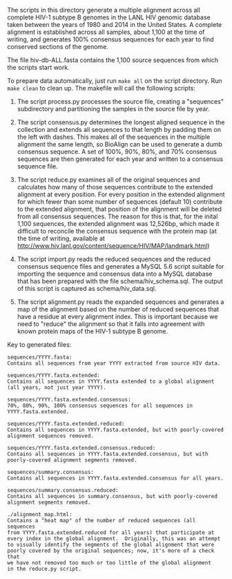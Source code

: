 
The scripts in this directory generate a multiple alignment across
all complete HIV-1 subtype B genomes in the LANL HIV genomic database
taken between the years of 1980 and 2014 in the United States.  A
complete alignment is established across all samples, about 1,100 at
the time of writing, and generates 100% consensus sequences for each
year to find conserved sections of the genome.

The file hiv-db-ALL.fasta contains the 1,100 source sequences from
which the scripts start work.

To prepare data automatically, just run ``make all`` on the script
directory.  Run ``make clean`` to clean up.  The makefile will call
the following scripts:

1.  The script process.py processes the source file, creating a
    "sequences" subdirectory and partitioning the samples in the
    source file by year.

2.  The script consensus.py determines the longest aligned 
    sequence in the collection and extends all sequences to that
    length by padding them on the left with dashes.  This makes all
    of the sequences in the multiple alignment the same length, so
    BioAlign can be used to generate a dumb consensus sequence.
    A set of 100%, 90%, 80%, and 70% consensus sequences are then
    generated for each year and written to a consensus sequence file.

3.  The script reduce.py examines all of the original sequences and
    calculates how many of those sequences contribute to the extended
    alignment at every position.  For every position in the extended
    alignment for which fewer than some number of sequences (default
    10) contribute to the extended alignment, that position of the 
    alignment will be deleted from all consensus sequences.  The reason
    for this is that, for the inital 1,100 sequences, the extended
    alignment was 12,526bp, which made it difficult to reconcile the
    consensus sequence with the protein map (at the time of writing,
    available at http://www.hiv.lanl.gov/content/sequence/HIV/MAP/landmark.html)

4.  The script import.py reads the reduced sequences and the reduced
    consensus sequence files and generates a MySQL 5.6 script suitable
    for importing the sequence and consensus data into a MySQL database
    that has been prepared with the file schema/hiv_schema.sql.
    The output of this script is captured as schema/hiv_data.sql.

5.  The script alignment.py reads the expanded sequences and generates
    a map of the alignment based on the number of reduced sequences that
    have a residue at every alignment index.  This is important because we
    need to "reduce" the alignment so that it falls into agreement with
    known protein maps of the HIV-1 subtype B genome.

Key to generated files:

    sequences/YYYY.fasta:
    Contains all sequences from year YYYY extracted from source HIV data.

    sequences/YYYY.fasta.extended:
    Contains all sequences in YYYY.fasta extended to a global alignment
    (all years, not just year YYYY).

    sequences/YYYY.fasta.extended.consensus:
    70%, 80%, 90%, 100% consensus sequences for all sequences in
    YYYY.fasta.extended.

    sequences/YYYY.fasta.extended.reduced: 
    Contains all sequences in YYYY.fasta.extended, but with poorly-covered
    alignment sequences removed.

    sequences/YYYY.fasta.extended.consensus.reduced:
    Contains all sequences in YYYY.fasta.extended.consensus, but with
    poorly-covered alignment segments removed.

    sequences/summary.consensus:
    Contains all sequences in YYYY.fasta.extended.consensus for all years.

    sequences/summary.consensus.reduced:
    Contains all sequences in summary.consensus, but with poorly-covered
    alignment segments removed.

    ./alignment_map.html:
    Contains a "heat map" of the number of reduced sequences (all sequences
    from YYYY.fasta.extended.reduced for all years) that participate at
    every index in the global alignment.  Originally, this was an attempt
    to visually identify the segments of the global alignment that were
    poorly covered by the original sequences; now, it's more of a check that
    we have not removed too much or too little of the global alignment 
    in the reduce.py script.
